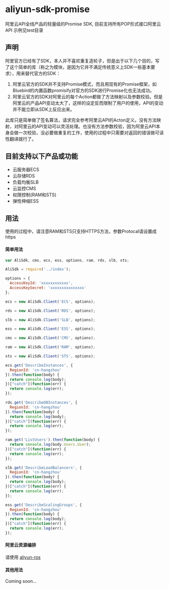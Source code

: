 # aliyun-sdk-promise

阿里云API全线产品的轻量级的Promise SDK, 目前支持所有POP形式接口阿里云API
示例见test目录

## 声明

阿里官方已经有了SDK，本人并不喜欢重复造轮子，但是出于以下几个目的，写了这个简单的库（称之为模块，是因为它并不满足传统意义上SDK一些基本要求），用来替代官方的SDK：

1. 阿里云官方的SDK并不支持Promise模式，而且用现有的Promise框架，如Bluebird的内置函数promisify对官方的SDK进行Promise化也无法成功。
1. 阿里云官方的SDK对阿里云的每个Action都做了方法映射以及参数校验。但是阿里云的产品API变动太大了，这样的设定反而限制了用户的使用，API的变动并不能立即从SDK上反应出来。

此库只是简单做了签名算法，请求完全参考阿里云API的Acton定义。没有方法映射，对阿里云的API变动可以灵活处理。也没有方法参数校验，因为阿里云API本身会做一次校验，没必要做重复的工作，使用的过程中只需要对返回的错误做可读性翻译就行了。

## 目前支持以下产品或功能

* 云服务器ECS
* 云存储RDS
* 负载均衡SLB
* 云监控CMS
* 权限控制(RAM和STS)
* 弹性伸缩ESS

## 用法

使用的过程中，请注意RAM和STS只支持HTTPS方法，参数Protocal请设置成https

#### 简单用法
```javascript
var AliSdk, cms, ecs, ess, options, ram, rds, slb, sts;

AliSdk = require('../index');

options = {
  AccessKeyId: 'xxxxxxxxxxxx',
  AccessKeySecret: 'xxxxxxxxxxxxxxx'
};

ecs = new AliSdk.Client('ECS', options);

rds = new AliSdk.Client('RDS', options);

slb = new AliSdk.Client('SLB', options);

ess = new AliSdk.Client('ESS', options);

cms = new AliSdk.Client('CMS', options);

ram = new AliSdk.Client('RAM', options);

sts = new AliSdk.Client('STS', options);

ecs.get('DescribeInstances', {
  RegionId: 'cn-hangzhou'
}).then(function(body) {
  return console.log(body);
})["catch"](function(err) {
  return console.log(err);
});

rds.get('DescribeDBInstances', {
  RegionId: 'cn-hangzhou'
}).then(function(body) {
  return console.log(body);
})["catch"](function(err) {
  return console.log(err);
});

ram.get('ListUsers').then(function(body) {
  return console.log(body.Users.User);
})["catch"](function(err) {
  return console.log(err);
});

slb.get('DescribeLoadBalancers', {
  RegionId: 'cn-hangzhou'
}).then(function(body) {
  return console.log(body);
})["catch"](function(err) {
  return console.log(err);
});

ess.get('DescribeScalingGroups', {
  RegionId: 'cn-hangzhou'
}).then(function(body) {
  return console.log(body);
})["catch"](function(err) {
  return console.log(err);
});
```
#### 阿里云资源编排
请使用 [aliyun-ros](https://www.npmjs.com/package/aliyun-ros)

#### 其他用法
Coming soon...
